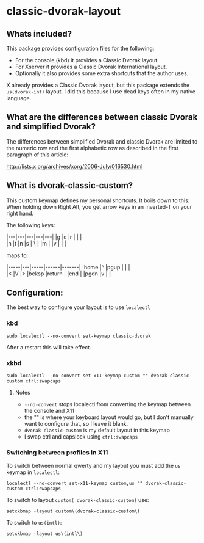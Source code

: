 # classic-dvorak-layout

## Whats included?

This package provides configuration files for the following:

-   For the console (kbd) it provides a Classic Dvorak layout.
-   For Xserver it provides a Classic Dvorak International layout.
-   Optionally it also provides some extra shortcuts that the author uses.

X already provides a Classic Dvorak layout, but this package extends the `us(dvorak-int)` layout. I did this because I use
dead keys often in my native language.

## What are the differences between classic Dvorak and simplified Dvorak?

The differences between simplified Dvorak and classic Dvorak are limited to the numeric row and the first alphabetic row as described in the first paragraph of this article:

<http://lists.x.org/archives/xorg/2006-July/016530.html>

## What is dvorak-classic-custom?

This custom keymap defines my personal shortcuts. It boils down to this:
When holding down Right Alt, you get arrow keys in an inverted-T on your right hand.

The following keys:

|---|---|---|---|---|
|g  |c  |r  |	|   |  	
|h  |t  |n  |s  | \ |
|m  |   |v  |   |   |	

maps to:

|-----|---|-----|------|-------|
|home |^  |pgup | 	   |       |	
|<    |V  |>    |bcksp |return |
|end  |   |pgdn |v	   |       |	


## Configuration:

The best way to configure your layout is to use `localectl`

### kbd

    sudo localectl --no-convert set-keymap classic-dvorak

After a restart this will take effect.

### xkbd

    sudo localectl --no-convert set-x11-keymap custom "" dvorak-classic-custom ctrl:swapcaps

1.  Notes

    -   `--no-convert` stops localectl from converting the keymap between the console and X11
    -   the "" is where your keyboard layout would go, but I don't manually want to configure that, so I leave it blank.
    -   `dvorak-classic-custom` is my default layout in this keymap
    -   I swap ctrl and capslock using `ctrl:swapcaps`

### Switching between profiles in X11

To switch between normal qwerty and my layout you must add the `us` keymap in `localectl`:

    localectl --no-convert set-x11-keymap custom,us "" dvorak-classic-custom ctrl:swapcaps

To switch to layout `custom( dvorak-classic-custom)` use:

    setxkbmap -layout custom\(dvorak-classic-custom\)

To switch to `us(intl)`:

    setxkbmap -layout us\(intl\)
